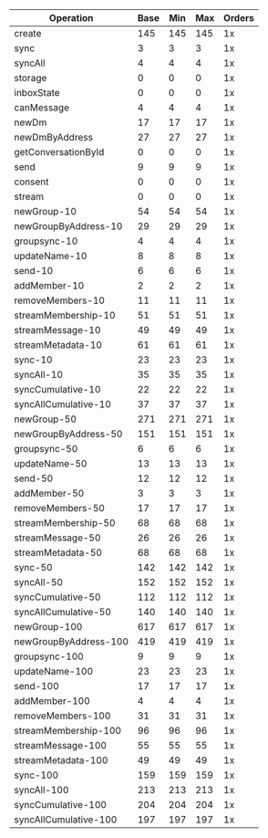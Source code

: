 | Operation | Base | Min | Max | Orders |
| --- | --- | --- | --- | --- |
| create | 145 | 145 | 145 | 1x |
| sync | 3 | 3 | 3 | 1x |
| syncAll | 4 | 4 | 4 | 1x |
| storage | 0 | 0 | 0 | 1x |
| inboxState | 0 | 0 | 0 | 1x |
| canMessage | 4 | 4 | 4 | 1x |
| newDm | 17 | 17 | 17 | 1x |
| newDmByAddress | 27 | 27 | 27 | 1x |
| getConversationById | 0 | 0 | 0 | 1x |
| send | 9 | 9 | 9 | 1x |
| consent | 0 | 0 | 0 | 1x |
| stream | 0 | 0 | 0 | 1x |
| newGroup-10 | 54 | 54 | 54 | 1x |
| newGroupByAddress-10 | 29 | 29 | 29 | 1x |
| groupsync-10 | 4 | 4 | 4 | 1x |
| updateName-10 | 8 | 8 | 8 | 1x |
| send-10 | 6 | 6 | 6 | 1x |
| addMember-10 | 2 | 2 | 2 | 1x |
| removeMembers-10 | 11 | 11 | 11 | 1x |
| streamMembership-10 | 51 | 51 | 51 | 1x |
| streamMessage-10 | 49 | 49 | 49 | 1x |
| streamMetadata-10 | 61 | 61 | 61 | 1x |
| sync-10 | 23 | 23 | 23 | 1x |
| syncAll-10 | 35 | 35 | 35 | 1x |
| syncCumulative-10 | 22 | 22 | 22 | 1x |
| syncAllCumulative-10 | 37 | 37 | 37 | 1x |
| newGroup-50 | 271 | 271 | 271 | 1x |
| newGroupByAddress-50 | 151 | 151 | 151 | 1x |
| groupsync-50 | 6 | 6 | 6 | 1x |
| updateName-50 | 13 | 13 | 13 | 1x |
| send-50 | 12 | 12 | 12 | 1x |
| addMember-50 | 3 | 3 | 3 | 1x |
| removeMembers-50 | 17 | 17 | 17 | 1x |
| streamMembership-50 | 68 | 68 | 68 | 1x |
| streamMessage-50 | 26 | 26 | 26 | 1x |
| streamMetadata-50 | 68 | 68 | 68 | 1x |
| sync-50 | 142 | 142 | 142 | 1x |
| syncAll-50 | 152 | 152 | 152 | 1x |
| syncCumulative-50 | 112 | 112 | 112 | 1x |
| syncAllCumulative-50 | 140 | 140 | 140 | 1x |
| newGroup-100 | 617 | 617 | 617 | 1x |
| newGroupByAddress-100 | 419 | 419 | 419 | 1x |
| groupsync-100 | 9 | 9 | 9 | 1x |
| updateName-100 | 23 | 23 | 23 | 1x |
| send-100 | 17 | 17 | 17 | 1x |
| addMember-100 | 4 | 4 | 4 | 1x |
| removeMembers-100 | 31 | 31 | 31 | 1x |
| streamMembership-100 | 96 | 96 | 96 | 1x |
| streamMessage-100 | 55 | 55 | 55 | 1x |
| streamMetadata-100 | 49 | 49 | 49 | 1x |
| sync-100 | 159 | 159 | 159 | 1x |
| syncAll-100 | 213 | 213 | 213 | 1x |
| syncCumulative-100 | 204 | 204 | 204 | 1x |
| syncAllCumulative-100 | 197 | 197 | 197 | 1x |
